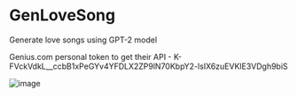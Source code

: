 # GenLoveSong
Generate love songs using GPT-2 model

Genius.com personal token to get their API - K-FVckVdkL__ccbB1xPeGYv4YFDLX2ZP9lN70KbpY2-lsIX6zuEVKlE3VDgh9biS

![image](https://user-images.githubusercontent.com/75039229/182188391-d1c37260-f7c3-4c08-ab18-8da084c956c0.png)

